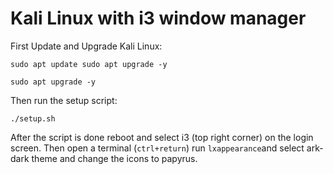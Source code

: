 # Kali Linux with i3 window manager

First Update and Upgrade Kali Linux:
```
sudo apt update sudo apt upgrade -y
```
```
sudo apt upgrade -y
```
Then run the setup script:
```
./setup.sh
```
After the script is done reboot and select i3 (top right corner) on the login screen. Then open a terminal (`ctrl+return`) run `lxappearance`and select ark-dark theme and change the icons to papyrus.
